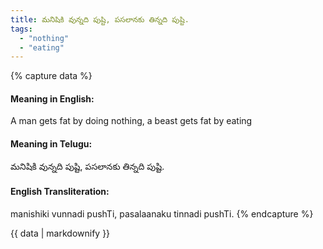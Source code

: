 ```yaml
---
title: మనిషికి వున్నది పుష్టి, పసలానకు తిన్నది పుష్టి.
tags:
  - "nothing"
  - "eating"
---
```


{% capture data %}
#### Meaning in English:
A man gets fat by doing nothing, a beast gets fat by eating

#### Meaning in Telugu:
మనిషికి వున్నది పుష్టి, పసలానకు తిన్నది పుష్టి.

#### English Transliteration:
manishiki vunnadi pushTi, pasalaanaku tinnadi pushTi.
{% endcapture %}

<div class="notice">{{ data | markdownify }}</div>

